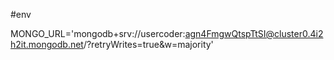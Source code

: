 #env

MONGO_URL='mongodb+srv://usercoder:agn4FmgwQtspTtSI@cluster0.4i2h2it.mongodb.net/?retryWrites=true&w=majority'
